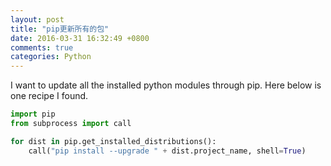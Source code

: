 ```yaml
---
layout: post
title: "pip更新所有的包"
date: 2016-03-31 16:32:49 +0800
comments: true
categories: Python
---
```

I want to update all the installed python modules through pip. Here below is one recipe I found.

```py
import pip
from subprocess import call

for dist in pip.get_installed_distributions():
    call("pip install --upgrade " + dist.project_name, shell=True)
```

